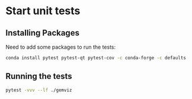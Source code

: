 # Start unit tests

## Installing Packages

Need to add some packages to run the tests:

```bash
conda install pytest pytest-qt pytest-cov -c conda-forge -c defaults
```

## Running the tests

```bash
pytest -vvv --lf ./gemviz
```
